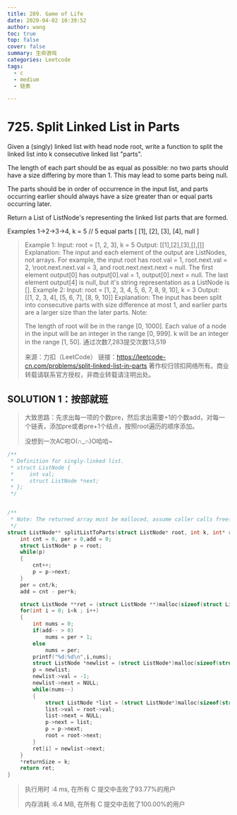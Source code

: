 ```yaml
---
title: 289. Game of Life
date: 2020-04-02 10:39:52
author: wang
toc: true
top: false
cover: false
summary: 生命游戏
categories: Leetcode
tags:
  - c
  - medium
  - 链表

---
```


# 725. Split Linked List in Parts

Given a (singly) linked list with head node root, write a function to split the linked list into k consecutive linked list "parts".

The length of each part should be as equal as possible: no two parts should have a size differing by more than 1. This may lead to some parts being null.

The parts should be in order of occurrence in the input list, and parts occurring earlier should always have a size greater than or equal parts occurring later.

Return a List of ListNode's representing the linked list parts that are formed.

Examples 1->2->3->4, k = 5 // 5 equal parts [ [1], [2], [3], [4], null ]







> Example 1:
> Input:
> root = [1, 2, 3], k = 5
> Output: [[1],[2],[3],[],[]]
> Explanation:
> The input and each element of the output are ListNodes, not arrays.
> For example, the input root has root.val = 1, root.next.val = 2, \root.next.next.val = 3, and root.next.next.next = null.
> The first element output[0] has output[0].val = 1, output[0].next = null.
> The last element output[4] is null, but it's string representation as a ListNode is [].
> Example 2:
> Input: 
> root = [1, 2, 3, 4, 5, 6, 7, 8, 9, 10], k = 3
> Output: [[1, 2, 3, 4], [5, 6, 7], [8, 9, 10]]
> Explanation:
> The input has been split into consecutive parts with size difference at most 1, and earlier parts are a larger size than the later parts.
> Note:
>
> The length of root will be in the range [0, 1000].
> Each value of a node in the input will be an integer in the range [0, 999].
> k will be an integer in the range [1, 50].
> 通过次数7,283提交次数13,519
>
> 来源：力扣（LeetCode）
> 链接：https://leetcode-cn.com/problems/split-linked-list-in-parts
> 著作权归领扣网络所有。商业转载请联系官方授权，非商业转载请注明出处。



## SOLUTION 1：按部就班

> 大致思路：先求出每一项的个数pre，然后求出需要+1的个数add，对每一个链表，添加pre或者pre+1个结点，按照root遍历的顺序添加。
>
> 没想到一次AC啦O(∩_∩)O哈哈~

```c++
/**
 * Definition for singly-linked list.
 * struct ListNode {
 *     int val;
 *     struct ListNode *next;
 * };
 */


/**
 * Note: The returned array must be malloced, assume caller calls free().
 */
struct ListNode** splitListToParts(struct ListNode* root, int k, int* returnSize){
    int cnt = 0, per = 0,add = 0;
    struct ListNode* p = root;
    while(p)
    {
        cnt++;
        p = p->next;
    }
    per = cnt/k;
    add = cnt - per*k;

    struct ListNode **ret = (struct ListNode **)malloc(sizeof(struct ListNode *) * k);
    for(int i = 0; i<k ; i++)
    {
        int nums = 0;
        if(add-- > 0)
            nums = per + 1;
        else
            nums = per;
        printf("%d:%d\n",i,nums);
        struct ListNode *newlist = (struct ListNode*)malloc(sizeof(struct ListNode));		//相当于哑结点
        p = newlist;
        newlist->val = -1;
        newlist->next = NULL;
        while(nums--)
        {
            struct ListNode *list = (struct ListNode*)malloc(sizeof(struct ListNode));
            list->val = root->val;
            list->next = NULL;
            p->next = list;
            p = p->next;
            root = root->next;
        }
        ret[i] = newlist->next;
    }
    *returnSize = k;
    return ret;
}
```

> 执行用时 :4 ms, 在所有 C 提交中击败了93.77%的用户
>
> 内存消耗 :6.4 MB, 在所有 C 提交中击败了100.00%的用户

